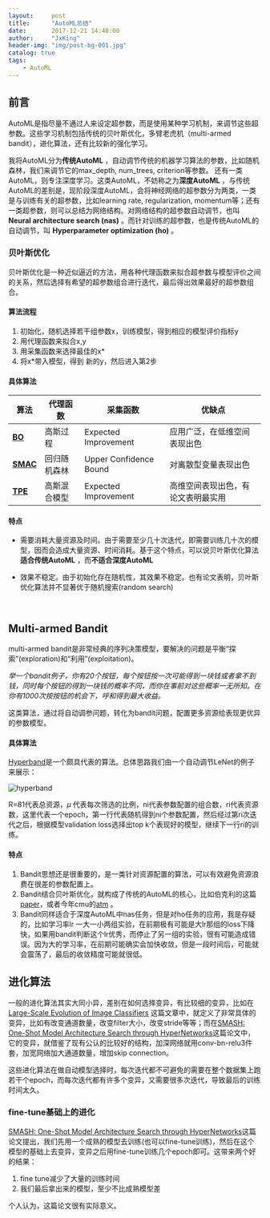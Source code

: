 ```yaml
---
layout:     post
title:      "AutoML总结"
date:       2017-12-21 14:48:00
author:     "JxKing"
header-img: "img/post-bg-001.jpg"
catalog: true
tags:
    - AutoML
---
```


## 前言

AutoML是指尽量不通过人来设定超参数，而是使用某种学习机制，来调节这些超参数。这些学习机制包括传统的贝叶斯优化，多臂老虎机（multi-armed bandit），进化算法，还有比较新的强化学习。

我将AutoML分为**传统AutoML** ，自动调节传统的机器学习算法的参数，比如随机森林，我们来调节它的max_depth, num_trees, criterion等参数。 还有一类AutoML，则专注深度学习。这类AutoML，不妨称之为**深度AutoML** ，与传统AutoML的差别是，现阶段深度AutoML，会将神经网络的超参数分为两类，一类是与训练有关的超参数，比如learning rate, regularization, momentum等；还有一类超参数，则可以总结为网络结构。对网络结构的超参数自动调节，也叫 **Neural architecture search (nas)** 。而针对训练的超参数，也是传统AutoML的自动调节，叫 **Hyperparameter optimization (ho)** 。



### 贝叶斯优化

贝叶斯优化是一种近似逼近的方法，用各种代理函数来拟合超参数与模型评价之间的关系，然后选择有希望的超参数组合进行迭代，最后得出效果最好的超参数组合。

#### 算法流程

1. 初始化，随机选择若干组参数x，训练模型，得到相应的模型评价指标y
2. 用代理函数来拟合x,y
3. 用采集函数来选择最佳的x*
4. 将x*带入模型，得到 新的y，然后进入第2步

#### 具体算法

| 算法                                       | 代理函数   | 采集函数                   | 优缺点               |
| ---------------------------------------- | ------ | ---------------------- | ----------------- |
| [**BO**](http://papers.nips.cc/paper/4522-practical-bayesian-optimization-of-machine-learning-algorithms.pdf) | 高斯过程   | Expected Improvement   | 应用广泛，在低维空间表现出色    |
| [**SMAC**](http://www.cs.ubc.ca/~hutter/papers/11-LION5-SMAC.pdf) | 回归随机森林 | Upper Confidence Bound | 对离散型变量表现出色        |
| [**TPE**](http://papers.nips.cc/paper/4443-algorithms-for-hyper-parameter-optimization.pdf) | 高斯混合模型 | Expected Improvement   | 高维空间表现出色，有论文表明最实用 |

#### 特点

* 需要消耗大量资源及时间。由于需要至少几十次迭代，即需要训练几十次的模型，因而会造成大量资源、时间消耗。基于这个特点，可以说贝叶斯优化算法**适合传统AutoML** ，而**不适合深度AutoML**

* 效果不稳定。由于初始化存在随机性，其效果不稳定。也有论文表明，贝叶斯优化算法并不显著优于随机搜索(random search)

  ​



## Multi-armed Bandit

multi-armed bandit是非常经典的序列决策模型，要解决的问题是平衡“探索”(exploration)和“利用”(exploitation)。

*举一个bandit例子，你有20个按钮，每个按钮按一次可能得到一块钱或者拿不到钱，同时每个按钮的得到一块钱的概率不同，而你在事前对这些概率一无所知。在你有1000次按按钮的机会下，呼和得到最大收益。* 

这类算法，通过将自动调参问题，转化为bandit问题，配置更多资源给表现更优异的参数模型。

#### 具体算法

[Hyperband](https://arxiv.org/pdf/1603.06560.pdf)是一个颇具代表的算法。总体思路我们由一个自动调节LeNet的例子来展示：

![hyperband](https://jinxin0924.github.io/img/in-post/post1/hyperband.PNG)

R=81代表总资源，$\mu$ 代表每次筛选的比例，ni代表参数配置的组合数，ri代表资源数，这里代表一个epoch，第一行代表随机得到ni个参数配置，然后经过第ri次迭代之后，根据模型validation loss选择出top k个表现好的模型，继续下一行ri的训练。

#### 特点

1. Bandit思想还是很重要的，是一类针对资源配置的算法，可以有效避免资源浪费在很差的参数配置上。
2. Bandit结合贝叶斯优化，就构成了传统的AutoML的核心，比如伯克利的这篇[paper](https://amplab.cs.berkeley.edu/wp-content/uploads/2015/07/163-sparks.pdf)，或者今年cmu的[atm](https://amplab.cs.berkeley.edu/wp-content/uploads/2015/07/163-sparks.pdf) 。
3. Bandit同样适合于深度AutoML中nas任务，但是对ho任务的应用，我是存疑的，比如学习率lr 一大一小两组实验，在前期极有可能是大lr那组的loss下降快，如果用bandit判断这个lr优秀，而停止了另一组的实验，很有可能造成错误。因为大的学习率，在前期可能确实会加快收敛，但是一段时间后，可能就会震荡了，最后的收敛精度可能就很低。




## 进化算法

一般的进化算法其实大同小异，差别在如何选择变异，有比较细的变异，比如在[Large-Scale Evolution of Image Classifiers](https://arxiv.org/pdf/1703.01041.pdf) 这篇文章中，就定义了非常具体的变异，比如有改变通道数量，改变filter大小，改变stride等等；而在[SMASH: One-Shot Model Architecture Search through HyperNetworks](https://arxiv.org/pdf/1711.04528.pdf)这篇论文中，它的变异，就借鉴了现有公认的比较好的结构，加深网络就用conv-bn-relu3件套，加宽网络加大通道数量，增加skip connection。

这些进化算法在做自动模型选择时，每次迭代都不可避免的需要在整个数据集上跑若干个epoch，而每次迭代都有许多个变异，又需要很多次迭代，导致最后的训练时间太久。

### fine-tune基础上的进化

[SMASH: One-Shot Model Architecture Search through HyperNetworks](https://arxiv.org/pdf/1711.04528.pdf)这篇论文提出，我们先用一个成熟的模型去训练(也可以fine-tune训练)，然后在这个模型的基础上去变异，变异之后用fine-tune训练几个epoch即可。这带来两个好的结果：

1. fine tune减少了大量的训练时间
2. 我们最后拿出来的模型，至少不比成熟模型差

个人认为，这篇论文很有实际意义。






